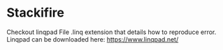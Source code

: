 # Stackifire
Checkout linqpad File .linq extension that details how to reproduce error. Linqpad can be downloaded here: https://www.linqpad.net/
